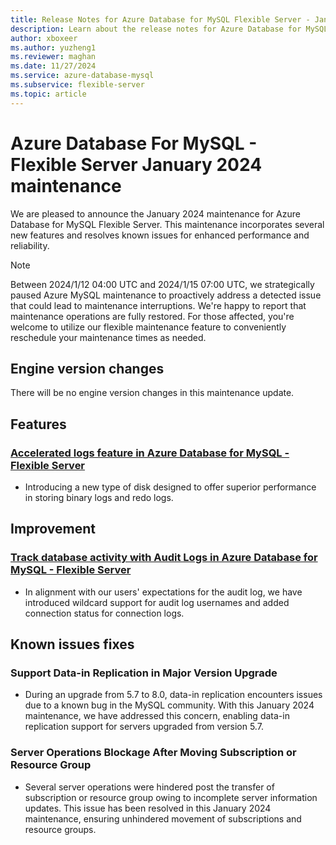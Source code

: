 ```yaml
---
title: Release Notes for Azure Database for MySQL Flexible Server - January 2024
description: Learn about the release notes for Azure Database for MySQL Flexible Server January 2024.
author: xboxeer
ms.author: yuzheng1
ms.reviewer: maghan
ms.date: 11/27/2024
ms.service: azure-database-mysql
ms.subservice: flexible-server
ms.topic: article
---
```


# Azure Database For MySQL - Flexible Server January 2024 maintenance

We are pleased to announce the January 2024 maintenance for Azure Database for MySQL Flexible Server. This maintenance incorporates several new features and resolves known issues for enhanced performance and reliability.
> [!NOTE]  
> Between 2024/1/12 04:00 UTC and 2024/1/15 07:00 UTC, we strategically paused Azure MySQL maintenance to proactively address a detected issue that could lead to maintenance interruptions. We're happy to report that maintenance operations are fully restored. For those affected, you're welcome to utilize our flexible maintenance feature to conveniently reschedule your maintenance times as needed.

## Engine version changes

There will be no engine version changes in this maintenance update.

## Features

### [Accelerated logs feature in Azure Database for MySQL - Flexible Server](../concepts-accelerated-logs.md)

- Introducing a new type of disk designed to offer superior performance in storing binary logs and redo logs.

## Improvement

### [Track database activity with Audit Logs in Azure Database for MySQL - Flexible Server](../concepts-audit-logs.md)

- In alignment with our users' expectations for the audit log, we have introduced wildcard support for audit log usernames and added connection status for connection logs.

## Known issues fixes

### Support Data-in Replication in Major Version Upgrade

- During an upgrade from 5.7 to 8.0, data-in replication encounters issues due to a known bug in the MySQL community. With this January 2024 maintenance, we have addressed this concern, enabling data-in replication support for servers upgraded from version 5.7.

### Server Operations Blockage After Moving Subscription or Resource Group

- Several server operations were hindered post the transfer of subscription or resource group owing to incomplete server information updates. This issue has been resolved in this January 2024 maintenance, ensuring unhindered movement of subscriptions and resource groups.
